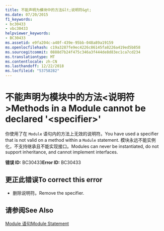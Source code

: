 ```yaml
---
title: 不能声明为模块中的方法&lt;说明符&gt;
ms.date: 07/20/2015
f1_keywords:
- bc30433
- vbc30433
helpviewer_keywords:
- BC30433
ms.assetid: e9fa204c-a40f-439e-95bb-048a89a19159
ms.openlocfilehash: c19a3287fe9ec4226c86145fa8226a419ed5b858
ms.sourcegitcommit: 0888d7b24f475c346a3f444de8d83ec1ca7cd234
ms.translationtype: MT
ms.contentlocale: zh-CN
ms.lasthandoff: 12/22/2018
ms.locfileid: "53758282"
---
```

# <a name="methods-in-a-module-cannot-be-declared-ltspecifiergt"></a><span data-ttu-id="365b7-102">不能声明为模块中的方法&lt;说明符&gt;</span><span class="sxs-lookup"><span data-stu-id="365b7-102">Methods in a Module cannot be declared '&lt;specifier&gt;'</span></span>
<span data-ttu-id="365b7-103">你使用了在 `Module` 语句内的方法上无效的说明符。</span><span class="sxs-lookup"><span data-stu-id="365b7-103">You have used a specifier that is not valid on a method within a `Module` statement.</span></span> <span data-ttu-id="365b7-104">模块永远不能实例化，不支持继承且不能实现接口。</span><span class="sxs-lookup"><span data-stu-id="365b7-104">Modules can never be instantiated, do not support inheritance, and cannot implement interfaces.</span></span>  
  
 <span data-ttu-id="365b7-105">**错误 ID:** BC30433</span><span class="sxs-lookup"><span data-stu-id="365b7-105">**Error ID:** BC30433</span></span>  
  
## <a name="to-correct-this-error"></a><span data-ttu-id="365b7-106">更正此错误</span><span class="sxs-lookup"><span data-stu-id="365b7-106">To correct this error</span></span>  
  
-   <span data-ttu-id="365b7-107">删除说明符。</span><span class="sxs-lookup"><span data-stu-id="365b7-107">Remove the specifier.</span></span>  
  
## <a name="see-also"></a><span data-ttu-id="365b7-108">请参阅</span><span class="sxs-lookup"><span data-stu-id="365b7-108">See Also</span></span>  
 [<span data-ttu-id="365b7-109">Module 语句</span><span class="sxs-lookup"><span data-stu-id="365b7-109">Module Statement</span></span>](../../visual-basic/language-reference/statements/module-statement.md)
